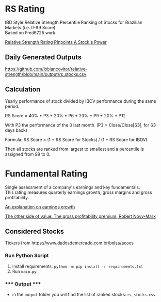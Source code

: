 # RS Rating
IBD Style Relative Strength Percentile Ranking of Stocks for Brazilian Markets (i.e. 0-99 Score)  
Based on Fred6725 work.  

[Relative Strength Rating Pinpoints A Stock's Power](https://finance.yahoo.com/news/relative-strength-rating-pinpoints-stocks-214500318.html)

## Daily Generated Outputs
https://github.com/lobiancovitor/relative-strength/blob/main/output/rs_stocks.csv  


## Calculation
Yearly performance of stock divided by IBOV performance during the same period.

RS Score = 40% * P3 + 20% * P6 + 20% * P9 + 20% * P12

With P3 the performance of the 3 last month. (P3 = Close/Close[63], for 63 days back)

Formula: RS Score = (1 + RS Score for Stocks) / (1 + RS Score for IBOV)

Then all stocks are ranked from largest to smallest and a percentile is assigned from 99 to 0.


# Fundamental Rating
Single assessment of a company's earnings and key fundamentals.  
This rating measures quarterly earnings growth, gross margins and gross profitability.  

[An explanation on earnings growth](https://finance.yahoo.com/news/eps-rating-fast-tracks-basic-221200776.html)  

[The other side of value: The gross profitability premium, Robert Novy-Marx](https://www.sciencedirect.com/science/article/abs/pii/S0304405X13000044)
  

## Considered Stocks
Tickers from https://www.dadosdemercado.com.br/bolsa/acoes


### Run Python Script

1. Install requirements: `python -m pip install -r requirements.txt`
2. Run `main.py`


### \*\*\* Output \*\*\*

- in the `output` folder you will find the list of ranked stocks: `rs_stocks.csv`
